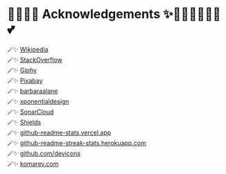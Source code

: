 # 🧚🏻‍♀️✨ Acknowledgements ✨🧚🏻‍♀️🦄🔮🏰💕

🪄✨ [Wikipedia](https://wikipedia.org)\
🪄✨ [StackOverflow](https://stackoveflow.com)\
🪄✨ [Giphy](https://giphy.com)\
🪄✨ [Pixabay](https://pixabay.com)\
🪄✨ [barbaraalane](https://pixabay.com/users/barbaraalane-756613)\
🪄✨ [xponentialdesign](https://giphy.com/xponentialdesign)\
🪄✨ [SonarCloud](https://sonarcloud.io)\
🪄✨ [Shields](https://shields.io)\
🪄✨ [github-readme-stats.vercel.app](https://github-readme-stats.vercel.app)\
🪄✨ [github-readme-streak-stats.herokuapp.com](https://github-readme-streak-stats.herokuapp.com)\
🪄✨ [github.com/devicons](https://github.com/devicons)\
🪄✨ [komarev.com](https://komarev.com)

